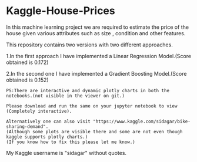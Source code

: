 # Kaggle-House-Prices
In this machine learning project we are required to estimate the price of the house given various attributes such as size , condition and other features.

This repository contains two versions with two different approaches.

  1.In the first approach I have implemented a Linear Regression Model.(Score obtained is 0.172)

  2.In the second one I have implemented a Gradient Boosting Model.(Score obtained is 0.152)
  
    PS:There are interactive and dynamic plotly charts in both the notebooks.(not visible in the viewer on git.)
  
    Please download and run the same on your jupyter notebook to view (Completely interactive).
  
    Alternatively one can also visit "https://www.kaggle.com/sidagar/bike-sharing-demand". 
    (Although some plots are visible there and some are not even though kaggle supports plotly charts.)
    (If you know how to fix this please let me know.)
  
My Kaggle username is "sidagar" without quotes.
